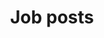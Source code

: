 ---
title: Job posts
permalink: /jobs/
excerpt: "Lab job posts, open and archived."
header:
   image: /assets/images/bar-network.png
layout: category
taxonomy: jobs
entries_layout: # list (default), grid
---
